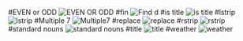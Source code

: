 #EVEN or ODD
![EVEN OR ODD](https://github.com/AliarshiaAbdolahi/python-class/assets/137824806/99cb4b7f-3d4f-459b-a1a7-90fdbc52cbeb)
#fin
![Find](https://github.com/AliarshiaAbdolahi/python-class/assets/137824806/90a5c932-1a1b-474b-838f-580a3fccb1ae)
d
#is title
![is title](https://github.com/AliarshiaAbdolahi/python-class/assets/137824806/b6302411-cbb0-409f-a533-552843cb1b20)
#lstrip
![lstrip](https://github.com/AliarshiaAbdolahi/python-class/assets/137824806/c0434a30-5bf3-40ba-9703-e72a7e54ad90)
#Multiple 7
![Multiple7](https://github.com/AliarshiaAbdolahi/python-class/assets/137824806/66e72a66-b9e3-41d2-b97e-1c6e8d031edb)
#replace
![replace](https://github.com/AliarshiaAbdolahi/python-class/assets/137824806/6313e2dd-86c0-40f1-b93d-6ba5090087ef)
#rstrip
![rstrip](https://github.com/AliarshiaAbdolahi/python-class/assets/137824806/586b3ce8-50ce-424c-b447-968ca3c12ada)
#standard nouns
![standard nouns](https://github.com/AliarshiaAbdolahi/python-class/assets/137824806/05eb3488-3885-4ece-84a5-65b5738ab5d9)
#title
![title](https://github.com/AliarshiaAbdolahi/python-class/assets/137824806/d1f6e3b6-0ff3-4a9c-8192-83f5366e7acd)
#weather
![weather](https://github.com/AliarshiaAbdolahi/python-class/assets/137824806/8d7e9585-c9db-4165-ae54-969bb524aaa9)
